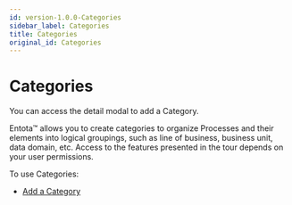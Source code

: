 ```yaml
---
id: version-1.0.0-Categories
sidebar_label: Categories
title: Categories
original_id: Categories
---
```


# Categories

You can access the detail modal to add a Category.

Entota™ allows you to create categories to organize Processes and their
elements into logical groupings, such as line of business, business
unit, data domain, etc. Access to the features presented in the tour
depends on your user permissions.

To use Categories:

  - [Add a Category](add-a-category.md)

